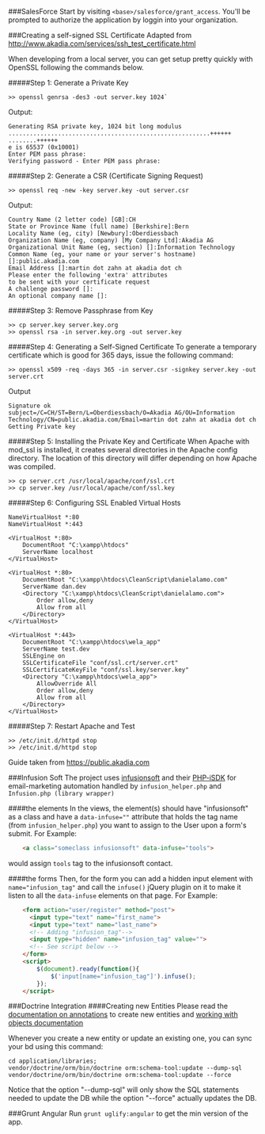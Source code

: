 ###SalesForce
Start by visiting `<base>/salesforce/grant_access`. You'll be prompted to authorize the application by loggin into your organization.

###Creating a self-signed SSL Certificate
Adapted from http://www.akadia.com/services/ssh_test_certificate.html

When developing from a local server, you can get setup pretty quickly with OpenSSL following the commands below.

#####Step 1: Generate a Private Key
```
>> openssl genrsa -des3 -out server.key 1024`
```
Output:
```
Generating RSA private key, 1024 bit long modulus
.........................................................++++++
........++++++
e is 65537 (0x10001)
Enter PEM pass phrase:
Verifying password - Enter PEM pass phrase:
```
#####Step 2: Generate a CSR (Certificate Signing Request)
```
>> openssl req -new -key server.key -out server.csr
```
Output:
```
Country Name (2 letter code) [GB]:CH
State or Province Name (full name) [Berkshire]:Bern
Locality Name (eg, city) [Newbury]:Oberdiessbach
Organization Name (eg, company) [My Company Ltd]:Akadia AG
Organizational Unit Name (eg, section) []:Information Technology
Common Name (eg, your name or your server's hostname) []:public.akadia.com
Email Address []:martin dot zahn at akadia dot ch
Please enter the following 'extra' attributes
to be sent with your certificate request
A challenge password []:
An optional company name []:
```
#####Step 3: Remove Passphrase from Key
```
>> cp server.key server.key.org
>> openssl rsa -in server.key.org -out server.key
```
#####Step 4: Generating a Self-Signed Certificate
To generate a temporary certificate which is good for 365 days, issue the following command:
```
>> openssl x509 -req -days 365 -in server.csr -signkey server.key -out server.crt
```
Output
```
Signature ok
subject=/C=CH/ST=Bern/L=Oberdiessbach/O=Akadia AG/OU=Information
Technology/CN=public.akadia.com/Email=martin dot zahn at akadia dot ch
Getting Private key
```
#####Step 5: Installing the Private Key and Certificate
When Apache with mod_ssl is installed, it creates several directories in the Apache config directory. The location of this directory will differ depending on how Apache was compiled.
```
>> cp server.crt /usr/local/apache/conf/ssl.crt
>> cp server.key /usr/local/apache/conf/ssl.key
```
#####Step 6: Configuring SSL Enabled Virtual Hosts
```
NameVirtualHost *:80
NameVirtualHost *:443

<VirtualHost *:80> 
    DocumentRoot "C:\xampp\htdocs"
    ServerName localhost
</VirtualHost>

<VirtualHost *:80>
    DocumentRoot "C:\xampp\htdocs\CleanScript\danielalamo.com"
    ServerName dan.dev
  	<Directory "C:\xampp\htdocs\CleanScript\danielalamo.com">
	    Order allow,deny
	    Allow from all
  	</Directory>
</VirtualHost>

<VirtualHost *:443>
    DocumentRoot "C:\xampp\htdocs\wela_app"
    ServerName test.dev
    SSLEngine on
    SSLCertificateFile "conf/ssl.crt/server.crt"
    SSLCertificateKeyFile "conf/ssl.key/server.key"
    <Directory "C:\xampp\htdocs\wela_app">
        AllowOverride All
        Order allow,deny
        Allow from all
    </Directory>
</VirtualHost>
```
#####Step 7: Restart Apache and Test
```
>> /etc/init.d/httpd stop
>> /etc/init.d/httpd stop
```
Guide taken from https://public.akadia.com


###Infusion Soft
The project uses [infusionsoft](https://developer.infusionsoft.com/docs) and their [PHP-iSDK](https://github.com/infusionsoft/PHP-iSDK)
for email-marketing automation handled by `infusion_helper.php` and `Infusion.php (library wrapper)`

####the elements
In the views, the element(s) should have "infusionsoft" as a class and have a `data-infuse=""` attribute that holds
the tag name (from `infusion_helper.php`) you want to assign to the User upon a form's submit. For Example:
```html
    <a class="someclass infusionsoft" data-infuse="tools">
```
would assign `tools` tag to the infusionsoft contact.

####the forms
Then, for the form you can add a hidden input element with `name="infusion_tag"` and call the `infuse()` jQuery plugin
on it to make it listen to all the `data-infuse` elements on that page. For Example:
```html
    <form action="user/register" method="post">
      <input type="text" name="first_name">
      <input type="text" name="last_name">
      <!-- Adding "infusion_tag"-->
      <input type="hidden" name="infusion_tag" value="">
      <!-- See script below -->
    </form>
    <script>
        $(document).ready(function(){
            $('input[name="infusion_tag"]').infuse();
        });
    </script>
```
###Doctrine Integration
####Creating new Entities
Please read the [documentation on annotations](http://doctrine-orm.readthedocs.org/en/latest/reference/annotations-reference.html) to create new entities and [working with objects documentation](http://doctrine-orm.readthedocs.org/en/latest/reference/working-with-objects.html)

Whenever you create a new entity or update an existing one, you can sync your bd using this command:
```terminal
cd application/libraries;
vendor/doctrine/orm/bin/doctrine orm:schema-tool:update --dump-sql
vendor/doctrine/orm/bin/doctrine orm:schema-tool:update --force
```

Notice that the option  "--dump-sql" will only show the SQL statements needed to update the DB while the option "--force" actually updates the DB.


###Grunt Angular
Run `grunt uglify:angular` to get the min version of the app.
